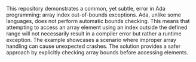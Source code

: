 This repository demonstrates a common, yet subtle, error in Ada programming: array index out-of-bounds exceptions. Ada, unlike some languages, does not perform automatic bounds checking. This means that attempting to access an array element using an index outside the defined range will not necessarily result in a compiler error but rather a runtime exception.  The example showcases a scenario where improper array handling can cause unexpected crashes. The solution provides a safer approach by explicitly checking array bounds before accessing elements.